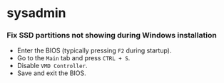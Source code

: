 # sysadmin

### Fix SSD partitions not showing during Windows installation

* Enter the BIOS (typically pressing `F2` during startup).
* Go to the `Main` tab and press `CTRL + S`.
* Disable `VMD Controller`.
* Save and exit the BIOS.
